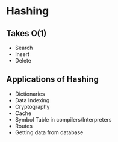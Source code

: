 # Hashing

## Takes O(1)
- Search
- Insert
- Delete

## Applications of Hashing
- Dictionaries
- Data Indexing
- Cryptography
- Cache
- Symbol Table in compilers/Interpreters
- Routes
- Getting data from database
